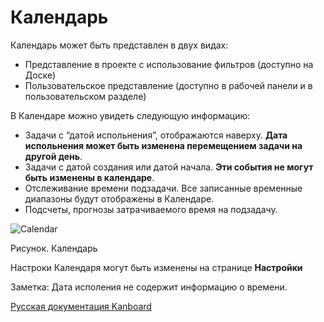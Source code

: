 Календарь
=========


Календарь может быть представлен в двух видах:

-   Представление в проекте с использование фильтров (доступно на Доске)
-   Пользовательское представление (доступно в рабочей панели и в пользовательском разделе)

В Календаре можно увидеть следующую информацию:

-   Задачи с “датой испольнения”, отображаются наверху. **Дата испольнения может быть изменена перемещением задачи на другой день**.
-   Задачи с датой создания или датой начала. **Эти события не могут быть изменены в календаре**.
-   Отслеживание времени подзадачи. Все записанные временные диапазоны будут отображены в Календаре.
-   Подсчеты, прогнозы затрачиваемого время на подзадачу.

![Calendar](https://kanboard.net/screenshots/documentation/calendar.png)

Рисунок. Календарь


Настроки Календаря могут быть изменены на странице **Настройки**

Заметка: Дата исполения не содержит информацию о времени.

 



[Русская документация Kanboard](http://kanboard.ru/doc/)


